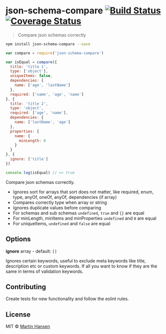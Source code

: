# json-schema-compare [![Build Status](https://travis-ci.org/mokkabonna/json-schema-compare.svg?branch=master)](https://travis-ci.org/mokkabonna/json-schema-compare) [![Coverage Status](https://coveralls.io/repos/github/mokkabonna/json-schema-compare/badge.svg?branch=master)](https://coveralls.io/github/mokkabonna/json-schema-compare?branch=master)


> Compare json schemas correctly

```bash
npm install json-schema-compare --save
```

```js
var compare = require('json-schema-compare')

var isEqual = compare({
  title: 'title 1',
  type: ['object'],
  uniqueItems: false,
  dependencies: {
    name: ['age', 'lastName']
  },
  required: ['name', 'age', 'name']
}, {
  title: 'title 2',
  type: 'object',
  required: ['age', 'name'],
  dependencies: {
    name: ['lastName', 'age']
  },
  properties: {
    name: {
      minLength: 0
    }
  }
}, {
  ignore: ['title']
})

console.log(isEqual) // => true
```

Compare json schemas correctly.

- Ignores sort for arrays that sort does not matter, like required, enum, type, anyOf, oneOf, anyOf, dependencies (if array)
- Compares correctly type when array or string
- Ignores duplicate values before comparing
- For schemas and sub schemas `undefined`, `true` and `{}` are equal
- For minLength, minItems and minProperties `undefined` and `0` are equal
- For uniqueItems, `undefined` and `false` are equal


## Options

**ignore** array - default: `[]`

Ignores certain keywords, useful to exclude meta keywords like title, description etc or custom keywords. If all you want to know if they are the same in terms of validation keywords.


## Contributing

Create tests for new functionality and follow the eslint rules.

## License

MIT © [Martin Hansen](http://martinhansen.com)
